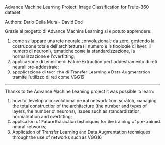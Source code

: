 Advance Machine Learning Project: Image Classification for Fruits-360 dataset

Authors: Dario Della Mura - David Doci

 Grazie al progetto di Advance Machine Learning si è potuto apprendere:
 
 1) come sviluppare una rete neurale convoluzionale da zero, gestendo la costruzione totale dell'architettura (il numero e le tipologie di layer, il numero di neuroni), tematiche come la standardizzazione, la normalizzazione e l'overfitting;
 2) applicazione di tecniche di Fature Extraction per l'addestramento di  reti neurali pre-addestrate;
 3) appplicazione di tecniche di Transfer Learning e Data Augmentation tramite l'utilizzo di reti come VGG16
 ------------------------------------------------------------------------------------------------------------------------------------------
 
  Thanks to the Advance Machine Learning project it was possible to learn:
 
 1) how to develop a convolutional neural network from scratch, managing the total construction of the architecture (the number and types of layers, the number of neurons), issues such as standardization, normalization and overfitting;
 2) application of Fature Extraction techniques for the training of pre-trained neural networks;
 3) Application of Transfer Learning and Data Augmentation techniques through the use of networks such as VGG16
